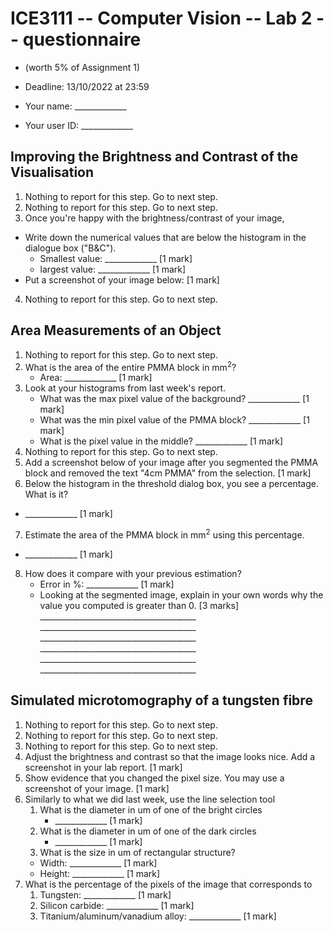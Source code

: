 # ICE3111 -- Computer Vision -- Lab 2 -- questionnaire

- (worth 5% of Assignment 1)
- Deadline: 13/10/2022 at 23:59

- Your name: \_\_\_\_\_\_\_\_\_\_\_\_\_
- Your user ID: \_\_\_\_\_\_\_\_\_\_\_\_\_

## Improving the Brightness and Contrast of the Visualisation

1. Nothing to report for this step. Go to next step.
2. Nothing to report for this step. Go to next step.
3. Once you're happy with the brightness/contrast of your image,
  - Write down the numerical values that are below the histogram in the dialogue box ("B&C").
      - Smallest value:  \_\_\_\_\_\_\_\_\_\_\_\_\_ [1 mark]
      - largest value:  \_\_\_\_\_\_\_\_\_\_\_\_\_ [1 mark]
  - Put a screenshot of your image below: [1 mark]
 4. Nothing to report for this step. Go to next step.

## Area Measurements of an Object

1. Nothing to report for this step. Go to next step.
2. What is the area of the entire PMMA block in mm<sup>2</sup>?
    - Area:  \_\_\_\_\_\_\_\_\_\_\_\_\_ [1 mark]
3. Look at your histograms from last week's report.
    - What was the max pixel value of the background?  \_\_\_\_\_\_\_\_\_\_\_\_\_ [1 mark]
    - What was the min pixel value of the PMMA block?  \_\_\_\_\_\_\_\_\_\_\_\_\_ [1 mark]
    - What is the pixel value in the middle?  \_\_\_\_\_\_\_\_\_\_\_\_\_ [1 mark]
4. Nothing to report for this step. Go to next step.
5. Add a screenshot below of your image after you segmented the PMMA block and removed the text "4cm PMMA" from the selection. [1 mark]
6. Below the histogram in the threshold dialog box, you see a percentage. What is it?
  -  \_\_\_\_\_\_\_\_\_\_\_\_\_ [1 mark]
7. Estimate the area of the PMMA block in mm<sup>2</sup> using this percentage.
  -  \_\_\_\_\_\_\_\_\_\_\_\_\_ [1 mark]
8. How does it compare with your previous estimation?
    - Error in %: \_\_\_\_\_\_\_\_\_\_\_\_\_ [1 mark]
    - Looking at the segmented image, explain in your own words why the value you computed is greater than 0. [3 marks]
    \_\_\_\_\_\_\_\_\_\_\_\_\_\_\_\_\_\_\_\_\_\_\_\_\_\_\_\_\_\_\_\_\_\_\_\_\_\_\_
    \_\_\_\_\_\_\_\_\_\_\_\_\_\_\_\_\_\_\_\_\_\_\_\_\_\_\_\_\_\_\_\_\_\_\_\_\_\_\_
    \_\_\_\_\_\_\_\_\_\_\_\_\_\_\_\_\_\_\_\_\_\_\_\_\_\_\_\_\_\_\_\_\_\_\_\_\_\_\_
    \_\_\_\_\_\_\_\_\_\_\_\_\_\_\_\_\_\_\_\_\_\_\_\_\_\_\_\_\_\_\_\_\_\_\_\_\_\_\_
    \_\_\_\_\_\_\_\_\_\_\_\_\_\_\_\_\_\_\_\_\_\_\_\_\_\_\_\_\_\_\_\_\_\_\_\_\_\_\_
    \_\_\_\_\_\_\_\_\_\_\_\_\_\_\_\_\_\_\_\_\_\_\_\_\_\_\_\_\_\_\_\_\_\_\_\_\_\_\_

## Simulated microtomography of a tungsten fibre

1. Nothing to report for this step. Go to next step.
2. Nothing to report for this step. Go to next step.
3. Nothing to report for this step. Go to next step.
4. Adjust the brightness and contrast so that the image looks nice. Add a screenshot in your lab report. [1 mark]
5. Show evidence that you changed the pixel size. You may use a screenshot of your image. [1 mark]
6. Similarly to what we did last week, use the line selection tool
    1. What is the diameter in um of one of the bright circles
        -  \_\_\_\_\_\_\_\_\_\_\_\_\_ [1 mark]
    2. What is the diameter in um of one of the dark circles
        -  \_\_\_\_\_\_\_\_\_\_\_\_\_ [1 mark]
    3. What is the size in um of rectangular structure?
      -  Width: \_\_\_\_\_\_\_\_\_\_\_\_\_ [1 mark]
      -  Height: \_\_\_\_\_\_\_\_\_\_\_\_\_ [1 mark]
7. What is the percentage of the pixels of the image that corresponds to
    1. Tungsten: \_\_\_\_\_\_\_\_\_\_\_\_\_ [1 mark]
    2. Silicon carbide: \_\_\_\_\_\_\_\_\_\_\_\_\_ [1 mark]
    3. Titanium/aluminum/vanadium alloy: \_\_\_\_\_\_\_\_\_\_\_\_\_ [1 mark]
